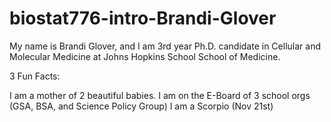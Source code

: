 # biostat776-intro-Brandi-Glover
My name is Brandi Glover, and I am 3rd year Ph.D. candidate in Cellular and Molecular Medicine at Johns Hopkins School School of Medicine.

3 Fun Facts:

I am a mother of 2 beautiful babies.
I am on the E-Board of 3 school orgs (GSA, BSA, and Science Policy Group)
I am a Scorpio (Nov 21st)
